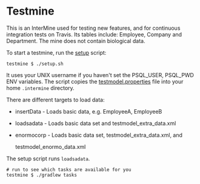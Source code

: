 # Testmine

This is an InterMine used for testing new features, and for continuous integration tests on Travis. Its tables include: Employee, Company and Department. The mine does not contain biological data.

To start a testmine, run the [setup](https://github.com/intermine/intermine/blob/master/testmine/setup.sh) script:

```text
testmine $ ./setup.sh
```

It uses your UNIX username if you haven't set the PSQL\_USER, PSQL\_PWD ENV variables. The script copies the [testmodel.properties](https://github.com/intermine/intermine/blob/master/testmine/dbmodel/resources/testmodel.properties) file into your home `.intermine` directory.

There are different targets to load data:

* insertData - Loads basic data, e.g. EmployeeA, EmployeeB
* loadsadata - Loads basic data set and testmodel\_extra\_data.xml
* enormocorp - Loads basic data set, testmodel\_extra\_data.xml, and

  testmodel\_enormo\_data.xml

The setup script runs `loadsadata`.

```text
# run to see which tasks are available for you
testmine $ ./gradlew tasks
```


